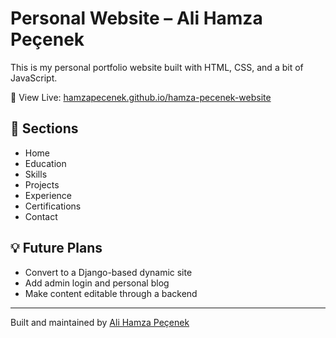 # Personal Website – Ali Hamza Peçenek

This is my personal portfolio website built with HTML, CSS, and a bit of JavaScript.

📄 View Live: [hamzapecenek.github.io/hamza-pecenek-website](https://hamzapecenek.github.io/hamza-pecenek-website/)

## 📌 Sections
- Home
- Education
- Skills
- Projects
- Experience
- Certifications
- Contact

## 💡 Future Plans
- Convert to a Django-based dynamic site
- Add admin login and personal blog
- Make content editable through a backend

---

Built and maintained by [Ali Hamza Peçenek](https://www.linkedin.com/in/ali-hamza-pe%C3%A7enek-04318a369/)
